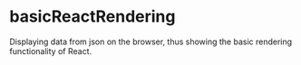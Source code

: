 # basicReactRendering
Displaying data from json on the browser, thus showing the basic rendering functionality of React.
